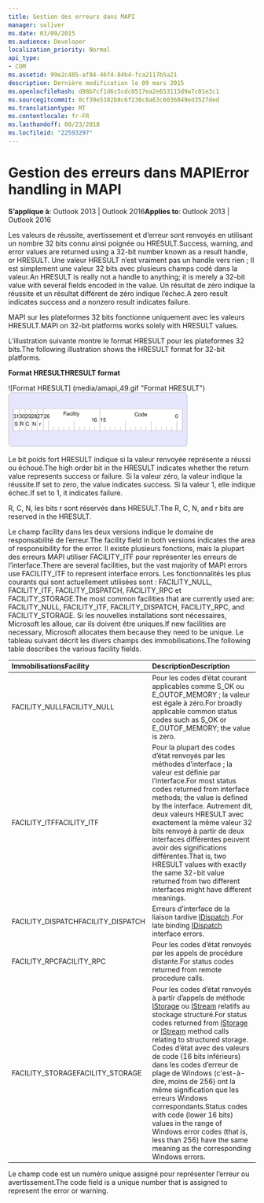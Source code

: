 ```yaml
---
title: Gestion des erreurs dans MAPI
manager: soliver
ms.date: 03/09/2015
ms.audience: Developer
localization_priority: Normal
api_type:
- COM
ms.assetid: 99e2c485-af84-46f4-84b4-fca2117b5a21
description: Dernière modification le 09 mars 2015
ms.openlocfilehash: d98b7cf1d6c5cdc8517ea2e653115d9a7c01e3c1
ms.sourcegitcommit: 0cf39e5382b8c6f236c8a63c6036849ed3527ded
ms.translationtype: MT
ms.contentlocale: fr-FR
ms.lasthandoff: 08/23/2018
ms.locfileid: "22593297"
---
```

# <a name="error-handling-in-mapi"></a><span data-ttu-id="6951e-103">Gestion des erreurs dans MAPI</span><span class="sxs-lookup"><span data-stu-id="6951e-103">Error handling in MAPI</span></span>

<span data-ttu-id="6951e-104">**S’applique à**: Outlook 2013 | Outlook 2016</span><span class="sxs-lookup"><span data-stu-id="6951e-104">**Applies to**: Outlook 2013 | Outlook 2016</span></span> 
  
<span data-ttu-id="6951e-105">Les valeurs de réussite, avertissement et d’erreur sont renvoyés en utilisant un nombre 32 bits connu ainsi poignée ou HRESULT.</span><span class="sxs-lookup"><span data-stu-id="6951e-105">Success, warning, and error values are returned using a 32-bit number known as a result handle, or HRESULT.</span></span> <span data-ttu-id="6951e-106">Une valeur HRESULT n’est vraiment pas un handle vers rien ; Il est simplement une valeur 32 bits avec plusieurs champs codé dans la valeur.</span><span class="sxs-lookup"><span data-stu-id="6951e-106">An HRESULT is really not a handle to anything; it is merely a 32-bit value with several fields encoded in the value.</span></span> <span data-ttu-id="6951e-107">Un résultat de zéro indique la réussite et un résultat différent de zéro indique l’échec.</span><span class="sxs-lookup"><span data-stu-id="6951e-107">A zero result indicates success and a nonzero result indicates failure.</span></span>
  
<span data-ttu-id="6951e-108">MAPI sur les plateformes 32 bits fonctionne uniquement avec les valeurs HRESULT.</span><span class="sxs-lookup"><span data-stu-id="6951e-108">MAPI on 32-bit platforms works solely with HRESULT values.</span></span>
  
<span data-ttu-id="6951e-109">L’illustration suivante montre le format HRESULT pour les plateformes 32 bits.</span><span class="sxs-lookup"><span data-stu-id="6951e-109">The following illustration shows the HRESULT format for 32-bit platforms.</span></span>
  
<span data-ttu-id="6951e-110">**Format HRESULT**</span><span class="sxs-lookup"><span data-stu-id="6951e-110">**HRESULT format**</span></span>
  
<span data-ttu-id="6951e-111">![Format HRESULT] (media/amapi_49.gif "Format HRESULT")</span><span class="sxs-lookup"><span data-stu-id="6951e-111">![HRESULT format](media/amapi_49.gif "HRESULT format")</span></span>
  
<span data-ttu-id="6951e-112">Le bit poids fort HRESULT indique si la valeur renvoyée représente a réussi ou échoué.</span><span class="sxs-lookup"><span data-stu-id="6951e-112">The high order bit in the HRESULT indicates whether the return value represents success or failure.</span></span> <span data-ttu-id="6951e-113">Si la valeur zéro, la valeur indique la réussite.</span><span class="sxs-lookup"><span data-stu-id="6951e-113">If set to zero, the value indicates success.</span></span> <span data-ttu-id="6951e-114">Si la valeur 1, elle indique échec.</span><span class="sxs-lookup"><span data-stu-id="6951e-114">If set to 1, it indicates failure.</span></span>
  
<span data-ttu-id="6951e-115">R, C, N, les bits r sont réservés dans HRESULT.</span><span class="sxs-lookup"><span data-stu-id="6951e-115">The R, C, N, and r bits are reserved in the HRESULT.</span></span>
  
<span data-ttu-id="6951e-116">Le champ facility dans les deux versions indique le domaine de responsabilité de l’erreur.</span><span class="sxs-lookup"><span data-stu-id="6951e-116">The facility field in both versions indicates the area of responsibility for the error.</span></span> <span data-ttu-id="6951e-117">Il existe plusieurs fonctions, mais la plupart des erreurs MAPI utiliser FACILITY_ITF pour représenter les erreurs de l’interface.</span><span class="sxs-lookup"><span data-stu-id="6951e-117">There are several facilities, but the vast majority of MAPI errors use FACILITY_ITF to represent interface errors.</span></span> <span data-ttu-id="6951e-118">Les fonctionnalités les plus courants qui sont actuellement utilisées sont : FACILITY_NULL, FACILITY_ITF, FACILITY_DISPATCH, FACILITY_RPC et FACILITY_STORAGE.</span><span class="sxs-lookup"><span data-stu-id="6951e-118">The most common facilities that are currently used are: FACILITY_NULL, FACILITY_ITF, FACILITY_DISPATCH, FACILITY_RPC, and FACILITY_STORAGE.</span></span> <span data-ttu-id="6951e-119">Si les nouvelles installations sont nécessaires, Microsoft les alloue, car ils doivent être uniques.</span><span class="sxs-lookup"><span data-stu-id="6951e-119">If new facilities are necessary, Microsoft allocates them because they need to be unique.</span></span> <span data-ttu-id="6951e-120">Le tableau suivant décrit les divers champs des immobilisations.</span><span class="sxs-lookup"><span data-stu-id="6951e-120">The following table describes the various facility fields.</span></span>
  
|<span data-ttu-id="6951e-121">Immobilisations</span><span class="sxs-lookup"><span data-stu-id="6951e-121">Facility</span></span>|<span data-ttu-id="6951e-122">Description</span><span class="sxs-lookup"><span data-stu-id="6951e-122">Description</span></span>|
|:-----|:-----|
|<span data-ttu-id="6951e-123">FACILITY_NULL</span><span class="sxs-lookup"><span data-stu-id="6951e-123">FACILITY_NULL</span></span>  <br/> |<span data-ttu-id="6951e-124">Pour les codes d’état courant applicables comme S_OK ou E_OUTOF_MEMORY ; la valeur est égale à zéro.</span><span class="sxs-lookup"><span data-stu-id="6951e-124">For broadly applicable common status codes such as S_OK or E_OUTOF_MEMORY; the value is zero.</span></span>  <br/> |
|<span data-ttu-id="6951e-125">FACILITY_ITF</span><span class="sxs-lookup"><span data-stu-id="6951e-125">FACILITY_ITF</span></span>  <br/> |<span data-ttu-id="6951e-126">Pour la plupart des codes d’état renvoyés par les méthodes d’interface ; la valeur est définie par l’interface.</span><span class="sxs-lookup"><span data-stu-id="6951e-126">For most status codes returned from interface methods; the value is defined by the interface.</span></span> <span data-ttu-id="6951e-127">Autrement dit, deux valeurs HRESULT avec exactement la même valeur 32 bits renvoyé à partir de deux interfaces différentes peuvent avoir des significations différentes.</span><span class="sxs-lookup"><span data-stu-id="6951e-127">That is, two HRESULT values with exactly the same 32-bit value returned from two different interfaces might have different meanings.</span></span>  <br/> |
|<span data-ttu-id="6951e-128">FACILITY_DISPATCH</span><span class="sxs-lookup"><span data-stu-id="6951e-128">FACILITY_DISPATCH</span></span>  <br/> |<span data-ttu-id="6951e-129">Erreurs d’interface de la liaison tardive [IDispatch](http://msdn.microsoft.com/en-us/library/ms221608.aspx) .</span><span class="sxs-lookup"><span data-stu-id="6951e-129">For late binding [IDispatch](http://msdn.microsoft.com/en-us/library/ms221608.aspx) interface errors.</span></span>  <br/> |
|<span data-ttu-id="6951e-130">FACILITY_RPC</span><span class="sxs-lookup"><span data-stu-id="6951e-130">FACILITY_RPC</span></span>  <br/> |<span data-ttu-id="6951e-131">Pour les codes d’état renvoyés par les appels de procédure distante.</span><span class="sxs-lookup"><span data-stu-id="6951e-131">For status codes returned from remote procedure calls.</span></span>  <br/> |
|<span data-ttu-id="6951e-132">FACILITY_STORAGE</span><span class="sxs-lookup"><span data-stu-id="6951e-132">FACILITY_STORAGE</span></span>  <br/> |<span data-ttu-id="6951e-133">Pour les codes d’état renvoyés à partir d’appels de méthode [IStorage](http://msdn.microsoft.com/en-us/library/aa380015%28VS.85%29.aspx) ou [IStream](http://msdn.microsoft.com/en-us/library/aa380034%28VS.85%29.aspx) relatifs au stockage structuré.</span><span class="sxs-lookup"><span data-stu-id="6951e-133">For status codes returned from [IStorage](http://msdn.microsoft.com/en-us/library/aa380015%28VS.85%29.aspx) or [IStream](http://msdn.microsoft.com/en-us/library/aa380034%28VS.85%29.aspx) method calls relating to structured storage.</span></span> <span data-ttu-id="6951e-134">Codes d’état avec des valeurs de code (16 bits inférieurs) dans les codes d’erreur de plage de Windows (c'est-à-dire, moins de 256) ont la même signification que les erreurs Windows correspondants.</span><span class="sxs-lookup"><span data-stu-id="6951e-134">Status codes with code (lower 16 bits) values in the range of Windows error codes (that is, less than 256) have the same meaning as the corresponding Windows errors.</span></span>  <br/> |
   
<span data-ttu-id="6951e-135">Le champ code est un numéro unique assigné pour représenter l’erreur ou avertissement.</span><span class="sxs-lookup"><span data-stu-id="6951e-135">The code field is a unique number that is assigned to represent the error or warning.</span></span>
  

